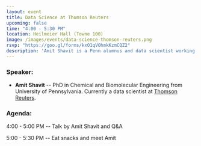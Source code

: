 ```yaml
---
layout: event
title: Data Science at Thomson Reuters
upcoming: false
time: "4:00 - 5:30 PM"
location: Heilmeier Hall (Towne 100)
image: /images/events/data-science-thomson-reuters.png
rsvp: "https://goo.gl/forms/kxO1qVOhmkKzmCQZ2"
description: 'Amit Shavit is a Penn alumnus and data scientist working in Boston. Come learn about what a career in data science at Thomson Reuters looks like and how to transition into a data science career. All students and community members are welcome.'
---
```


### Speaker:

- **Amit Shavit** -- PhD in Chemical and Biomolecular Engineering from University of Pennsylvania. Currently a data scientist at [Thomson Reuters](https://www.thomsonreuters.com/).

### Agenda:

4:00 - 5:00 PM -- Talk by Amit Shavit and Q&A

5:00 - 5:30 PM -- Eat snacks and meet Amit
